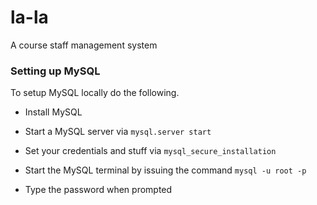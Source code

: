 # la-la
A course staff management system

### Setting up MySQL
To setup MySQL locally do the following.

-   Install MySQL

-   Start a MySQL server via `mysql.server start`

-   Set your credentials and stuff via `mysql_secure_installation`

-   Start the MySQL terminal by issuing the command `mysql -u root -p`

-   Type the password when prompted
